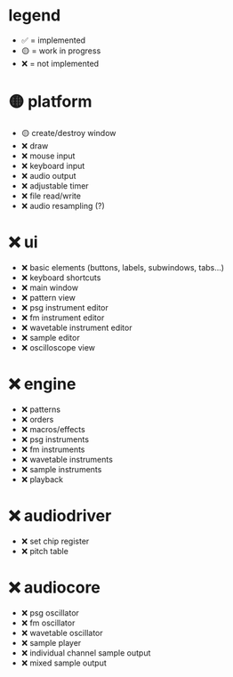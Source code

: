 # legend
- ✅ = implemented
- 🟡 = work in progress
- ❌ = not implemented

# 🟡 platform

- 🟡 create/destroy window
- ❌ draw
- ❌ mouse input
- ❌ keyboard input
- ❌ audio output
- ❌ adjustable timer
- ❌ file read/write
- ❌ audio resampling (?)

# ❌ ui

- ❌ basic elements (buttons, labels, subwindows, tabs...)
- ❌ keyboard shortcuts
- ❌ main window
- ❌ pattern view
- ❌ psg instrument editor
- ❌ fm instrument editor
- ❌ wavetable instrument editor
- ❌ sample editor
- ❌ oscilloscope view

# ❌ engine

- ❌ patterns
- ❌ orders
- ❌ macros/effects
- ❌ psg instruments
- ❌ fm instruments
- ❌ wavetable instruments
- ❌ sample instruments
- ❌ playback

# ❌ audiodriver

- ❌ set chip register
- ❌ pitch table

# ❌ audiocore

- ❌ psg oscillator
- ❌ fm oscillator
- ❌ wavetable oscillator
- ❌ sample player
- ❌ individual channel sample output
- ❌ mixed sample output
